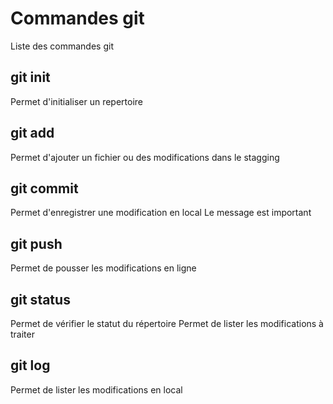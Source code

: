 # Commandes git

Liste des commandes git

## git init
Permet d'initialiser un repertoire


## git add
Permet d'ajouter un fichier ou des modifications dans le stagging   

## git commit 
Permet d'enregistrer une modification en local
Le message est important

## git push 
Permet de pousser les modifications en ligne

## git status 
Permet de vérifier le statut du répertoire
Permet de lister les modifications à traiter 

## git log
Permet de lister les modifications en local